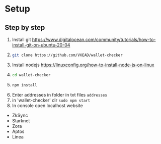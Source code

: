 # Setup

## Step by step
1) Install git https://www.digitalocean.com/community/tutorials/how-to-install-git-on-ubuntu-20-04
2) ```bash
   git clone https://github.com/VXEAD/wallet-checker
   ```
3) Install nodejs https://linuxconfig.org/how-to-install-node-js-on-linux
4) ```bash
   cd wallet-checker
   ```
5) ```bash
   npm install
    ```
6) Enter addresses in folder in txt files `addresses`
7) in 'wallet-checker' dir ```sudo npm start ```
8) In console open localhost website

* ZkSync
* Starknet
* Zora
* Aptos
* Linea

